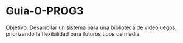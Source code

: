 # Guia-0-PROG3
Objetivo: Desarrollar un sistema para una biblioteca de videojuegos, priorizando la flexibilidad para futuros tipos de media.
